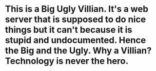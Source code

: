 # This is a Big Ugly Villian. It's a web server that is supposed to do nice things but it can't because it is stupid and undocumented. Hence the Big and the Ugly. Why a Villian? Technology is never the hero.
